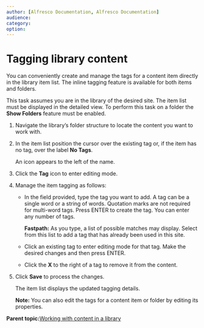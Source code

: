 ```yaml
---
author: [Alfresco Documentation, Alfresco Documentation]
audience: 
category: 
option: 
---
```


# Tagging library content

You can conveniently create and manage the tags for a content item directly in the library item list. The inline tagging feature is available for both items and folders.

This task assumes you are in the library of the desired site. The item list must be displayed in the detailed view. To perform this task on a folder the **Show Folders** feature must be enabled.

1.  Navigate the library’s folder structure to locate the content you want to work with.

2.  In the item list position the cursor over the existing tag or, if the item has no tag, over the label **No Tags**.

    An icon appears to the left of the name.

3.  Click the **Tag** icon to enter editing mode.

4.  Manage the item tagging as follows:

    -   In the field provided, type the tag you want to add. A tag can be a single word or a string of words. Quotation marks are not required for multi-word tags. Press ENTER to create the tag. You can enter any number of tags.

        **Fastpath:** As you type, a list of possible matches may display. Select from this list to add a tag that has already been used in this site.

    -   Click an existing tag to enter editing mode for that tag. Make the desired changes and then press ENTER.
    -   Click the **X** to the right of a tag to remove it from the content.
5.  Click **Save** to process the changes.

    The item list displays the updated tagging details.

    **Note:** You can also edit the tags for a content item or folder by editing its properties.


**Parent topic:**[Working with content in a library](../concepts/library-intro.md)

